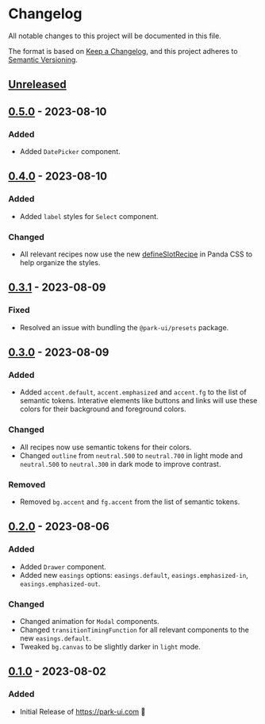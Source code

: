 # Changelog

All notable changes to this project will be documented in this file.

The format is based on [Keep a Changelog](https://keepachangelog.com/en/1.1.0/),
and this project adheres to [Semantic Versioning](https://semver.org/spec/v2.0.0.html).

## [Unreleased]

## [0.5.0] - 2023-08-10

### Added

- Added `DatePicker` component.

## [0.4.0] - 2023-08-10

### Added

- Added `label` styles for `Select` component.

### Changed

- All relevant recipes now use the new [defineSlotRecipe](https://panda-css.com/docs/concepts/slot-recipes) in Panda CSS to help organize the styles.

## [0.3.1] - 2023-08-09

### Fixed

- Resolved an issue with bundling the `@park-ui/presets` package.

## [0.3.0] - 2023-08-09

### Added

- Added `accent.default`, `accent.emphasized` and `accent.fg` to the list of semantic tokens. Interative elements like buttons and links will use these colors for their background and foreground colors.

### Changed

- All recipes now use semantic tokens for their colors.
- Changed `outline` from `neutral.500` to `neutral.700` in light mode and `neutral.500` to `neutral.300` in dark mode to improve contrast.

### Removed

- Removed `bg.accent` and `fg.accent` from the list of semantic tokens.

## [0.2.0] - 2023-08-06

### Added

- Added `Drawer` component.
- Added new `easings` options: `easings.default`, `easings.emphasized-in`, `easings.emphasized-out`.

### Changed

- Changed animation for `Modal` components.
- Changed `transitionTimingFunction` for all relevant components to the new `easings.default`.
- Tweaked `bg.canvas` to be slightly darker in `light` mode.

## [0.1.0] - 2023-08-02

### Added

- Initial Release of https://park-ui.com 🎉

[unreleased]: https://github.com/cschroeter/park-ui/compare/@park-ui/presets@0.5.0...HEAD
[0.5.0]: https://github.com/cschroeter/park-ui/compare/@park-ui/presets@0.4.0...@park-ui/presets@0.5.0
[0.4.0]: https://github.com/cschroeter/park-ui/compare/@park-ui/presets@0.3.1...@park-ui/presets@0.4.0
[0.3.1]: https://github.com/cschroeter/park-ui/compare/@park-ui/presets@0.3.0...@park-ui/presets@0.3.1
[0.3.0]: https://github.com/cschroeter/park-ui/compare/@park-ui/presets@0.2.0...@park-ui/presets@0.3.0
[0.2.0]: https://github.com/cschroeter/park-ui/compare/@park-ui/presets@0.1.0...@park-ui/presets@0.2.0
[0.1.0]: https://github.com/cschroeter/park-ui/releases/tag/@ark-ui/react@0.1.0
